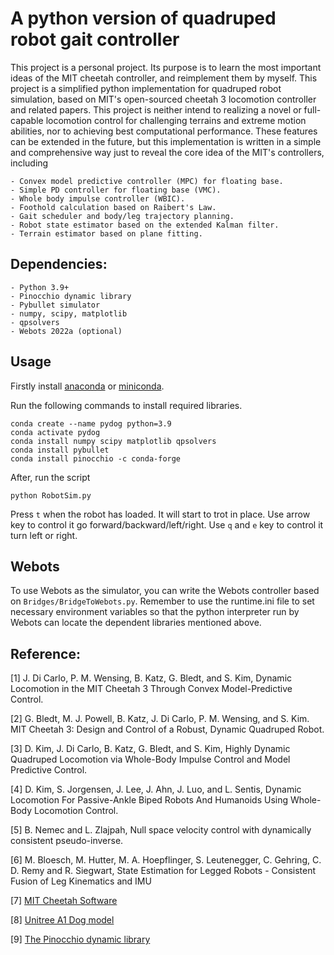 # A python version of quadruped robot gait controller

This project is a personal project. Its purpose is to learn the most important ideas of the MIT cheetah controller, and reimplement them by myself. 
This project is a simplified python implementation for quadruped robot simulation, based on MIT's open-sourced cheetah 3 locomotion controller and related papers. This project is neither intend to realizing a novel or full-capable locomotion control for challenging terrains and extreme motion abilities, nor to achieving best computational performance. These features can be extended in the future, but this implementation is written in a simple and comprehensive way just to reveal the core idea of the MIT's controllers, including 

    - Convex model predictive controller (MPC) for floating base. 
    - Simple PD controller for floating base (VMC). 
    - Whole body impulse controller (WBIC). 
    - Foothold calculation based on Raibert's Law.
    - Gait scheduler and body/leg trajectory planning.
    - Robot state estimator based on the extended Kalman filter.
    - Terrain estimator based on plane fitting.

## Dependencies:
    - Python 3.9+
    - Pinocchio dynamic library
    - Pybullet simulator
    - numpy, scipy, matplotlib
    - qpsolvers
    - Webots 2022a (optional)

## Usage

Firstly install [anaconda](https://docs.anaconda.com/anaconda/install/index.html) or [miniconda](https://conda.io/projects/conda/en/latest/user-guide/install/index.html).

Run the following commands to install required libraries.
```
conda create --name pydog python=3.9
conda activate pydog
conda install numpy scipy matplotlib qpsolvers
conda install pybullet
conda install pinocchio -c conda-forge 
``` 
After, run the script
```
python RobotSim.py
```
Press `t` when the robot has loaded. It will start to trot in place. Use arrow key to control it go forward/backward/left/right. Use `q` and `e` key to control it turn left or right.

## Webots

To use Webots as the simulator, you can write the Webots controller based on `Bridges/BridgeToWebots.py`. Remember to use the runtime.ini file to set necessary environment variables so that the python interpreter run by Webots can locate the dependent libraries mentioned above. 

## Reference:
[1] J. Di Carlo, P. M. Wensing, B. Katz, G. Bledt, and S. Kim, Dynamic Locomotion in the MIT Cheetah 3 Through Convex Model-Predictive Control.

[2] G. Bledt, M. J. Powell, B. Katz,
J. Di Carlo, P. M. Wensing, and S. Kim. MIT Cheetah 3: Design and Control of a Robust, Dynamic Quadruped Robot.

[3] D. Kim, J. Di Carlo, B. Katz, G. Bledt, and S. Kim, Highly Dynamic Quadruped Locomotion via Whole-Body Impulse Control and Model Predictive Control.

[4] D. Kim, S. Jorgensen, J. Lee, J. Ahn, J. Luo, and L. Sentis, Dynamic Locomotion For Passive-Ankle Biped Robots And Humanoids Using Whole-Body Locomotion Control.

[5] B. Nemec and L. Zlajpah, Null space velocity control with dynamically consistent pseudo-inverse.

[6] M. Bloesch, M. Hutter, M. A. Hoepflinger, S. Leutenegger, C. Gehring, C. D. Remy and R. Siegwart, State Estimation for Legged Robots - Consistent Fusion of Leg Kinematics and IMU

[7] [MIT Cheetah Software](https://github.com/mit-biomimetics/Cheetah-Software)

[8] [Unitree A1 Dog model](https://github.com/unitreerobotics/unitree_pybullet)

[9] [The Pinocchio dynamic library](https://github.com/stack-of-tasks/pinocchio)
